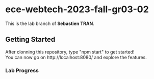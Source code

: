 # ece-webtech-2023-fall-gr03-02
This is the lab branch of **Sebastien TRAN**.  

## Getting Started
After clonning this repository, type "npm start" to get started!  
You can now go on http://localhost:8080/ and explore the features.  

### Lab Progress
